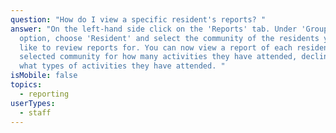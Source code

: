 ```yaml
---
question: "How do I view a specific resident's reports? "
answer: "On the left-hand side click on the 'Reports' tab. Under 'Group By'
  option, choose 'Resident' and select the community of the residents you would
  like to review reports for. You can now view a report of each resident in the
  selected community for how many activities they have attended, declined and
  what types of activities they have attended. "
isMobile: false
topics:
  - reporting
userTypes:
  - staff
---
```

